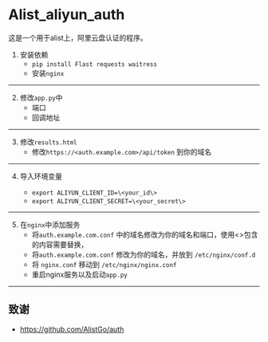 # Alist_aliyun_auth

这是一个用于alist上，阿里云盘认证的程序。

1. 安装依赖
    - `pip install Flast requests waitress`
    - 安装`nginx`
---
2. 修改`app.py`中
    - 端口
    - 回调地址
---
3. 修改`results.html`
    - 修改`https://<auth.example.com>/api/token` 到你的域名
---
4. 导入环境变量

    - `export ALIYUN_CLIENT_ID=\<your_id\>`
    - `export ALIYUN_CLIENT_SECRET=\<your_secret\>`
--- 
5. 在`nginx`中添加服务
    - 将`auth.example.com.conf` 中的域名修改为你的域名和端口，使用\<\>包含的内容需要替换，
    - 将`auth.example.com.conf` 修改为你的域名，并放到 `/etc/nginx/conf.d`
    - 将 `nginx.conf` 移动到 `/etc/nginx/nginx.conf`
    - 重启nginx服务以及启动`app.py`
---
## 致谢
- https://github.com/AlistGo/auth
